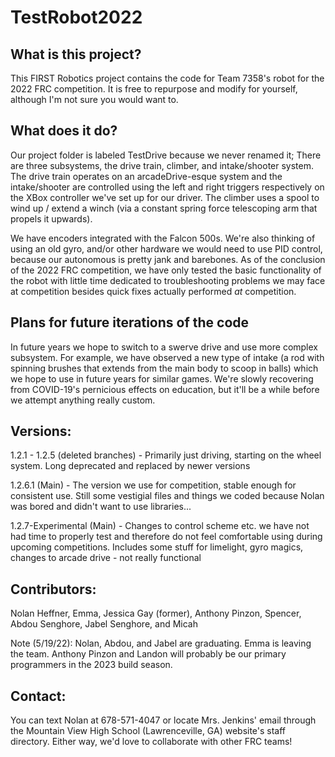 # TestRobot2022

## What is this project?
This FIRST Robotics project contains the code for Team 7358's robot for the 2022 FRC competition. It is free to repurpose and modify for yourself, although I'm not sure you would want to.

## What does it do?
Our project folder is labeled TestDrive because we never renamed it; There are three subsystems, the drive train, climber, and intake/shooter system. The drive train operates on an arcadeDrive-esque system and the intake/shooter are controlled using the left and right triggers respectively on the XBox controller we've set up for our driver. The climber uses a spool to wind up / extend a winch (via a constant spring force telescoping arm that propels it upwards).

We have encoders integrated with the Falcon 500s. We're also thinking of using an old gyro, and/or other hardware we would need to use PID control, because our autonomous is pretty jank and barebones. As of the conclusion of the 2022 FRC competition, we have only tested the basic functionality of the robot with little time dedicated to troubleshooting problems we may face at competition besides quick fixes actually performed *at* competition.

## Plans for future iterations of the code
In future years we hope to switch to a swerve drive and use more complex subsystem. For example, we have observed a new type of intake (a rod with spinning brushes that extends from the main body to scoop in balls) which we hope to use in future years for similar games. We're slowly recovering from COVID-19's pernicious effects on education, but it'll be a while before we attempt anything really custom.

## Versions:
1.2.1 - 1.2.5 (deleted branches) - Primarily just driving, starting on the wheel system. Long deprecated and replaced by newer versions

1.2.6.1 (Main) - The version we use for competition, stable enough for consistent use. Still some vestigial files and things we coded because Nolan was bored and didn't want to use libraries...

1.2.7-Experimental (Main) - Changes to control scheme etc. we have not had time to properly test and therefore do not feel comfortable using during upcoming competitions. Includes some stuff for limelight, gyro magics, changes to arcade drive - not really functional

## Contributors:
Nolan Heffner, Emma, Jessica Gay (former), Anthony Pinzon, Spencer, Abdou Senghore, Jabel Senghore, and Micah

Note (5/19/22): Nolan, Abdou, and Jabel are graduating. Emma is leaving the team. Anthony Pinzon and Landon will probably be our primary programmers in the 2023 build season.

## Contact:
You can text Nolan at 678-571-4047 or locate Mrs. Jenkins' email through the Mountain View High School (Lawrenceville, GA) website's staff directory.
Either way, we'd love to collaborate with other FRC teams!
